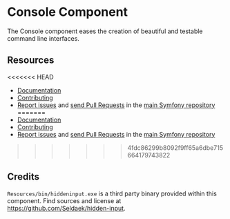 Console Component
=================

The Console component eases the creation of beautiful and testable command line
interfaces.

Resources
---------

<<<<<<< HEAD
 * [Documentation](https://symfony.com/doc/current/components/console.html)
 * [Contributing](https://symfony.com/doc/current/contributing/index.html)
 * [Report issues](https://github.com/symfony/symfony/issues) and
   [send Pull Requests](https://github.com/symfony/symfony/pulls)
   in the [main Symfony repository](https://github.com/symfony/symfony)
=======
  * [Documentation](https://symfony.com/doc/current/components/console.html)
  * [Contributing](https://symfony.com/doc/current/contributing/index.html)
  * [Report issues](https://github.com/symfony/symfony/issues) and
    [send Pull Requests](https://github.com/symfony/symfony/pulls)
    in the [main Symfony repository](https://github.com/symfony/symfony)
>>>>>>> 4fdc86299b8092f9ff65a6dbe715664179743822

Credits
-------

`Resources/bin/hiddeninput.exe` is a third party binary provided within this
component. Find sources and license at https://github.com/Seldaek/hidden-input.
